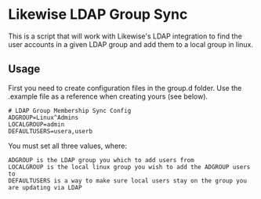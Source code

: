 # Likewise LDAP Group Sync

This is a script that will work with Likewise's LDAP integration to find the user accounts in a given LDAP group and add them to a local group in linux.

## Usage

First you need to create configuration files in the group.d folder. Use the .example file as a reference when creating yours (see below).

	# LDAP Group Membership Sync Config
	ADGROUP=Linux^Admins
	LOCALGROUP=admin
	DEFAULTUSERS=usera,userb

You must set all three values, where:

	ADGROUP is the LDAP group you which to add users from
	LOCALGROUP is the local linux group you wish to add the ADGROUP users to
	DEFAULTUSERS is a way to make sure local users stay on the group you are updating via LDAP

